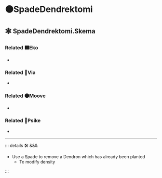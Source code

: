 # 🟠<mooves>SpadeDendrektomi</mooves>

## 🕸 SpadeDendrektomi.Skema

### Related 🟩<ekos>Eko</ekos>

-

### Related 🔻<via>Via</via>

-

### Related 🟠<mooves>Moove</mooves>

-

### Related 💜<psike>Psike</psike>

-

---

<!-- =================================================== -->
<!-- =================================================== -->
<!-- =================================================== -->
<!-- =================================================== -->
<!-- =================================================== -->
::: details 🛠 <dev>&&&</dev>

- Use a Spade to remove a Dendron which has already been planted
    - To modify density

:::
